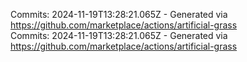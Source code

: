 Commits: 2024-11-19T13:28:21.065Z - Generated via https://github.com/marketplace/actions/artificial-grass
<br>
Commits: 2024-11-19T13:28:21.065Z - Generated via https://github.com/marketplace/actions/artificial-grass
<br>
